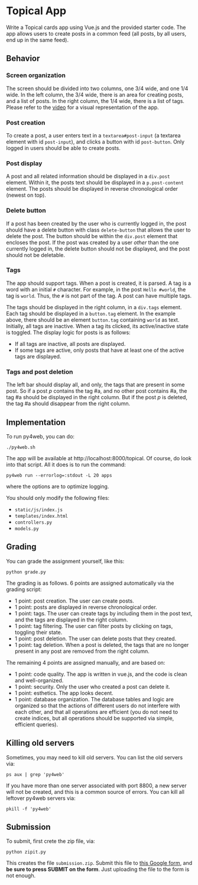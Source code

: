 # Topical App

Write a Topical cards app using Vue.js and the provided starter code.
The app allows users to create posts in a common feed (all posts, by all users, end up in the same feed). 

## Behavior 

### Screen organization

The screen should be divided into two columns, one 3/4 wide, and one 1/4 wide. 
In the left column, the 3/4 wide, there is an area for creating posts, and a list of posts.  In the right column, the 1/4 wide, there is a list of tags. 
Please refer to the [video](demo.mp4) for a visual representation of the app.

### Post creation

To create a post, a user enters text in a `textarea#post-input` (a textarea element with id `post-input`), and clicks a button with id `post-button`.  Only logged in users should be able to create posts. 

### Post display

A post and all related information should be displayed in a `div.post` element.
Within it, the posts text should be displayed in a `p.post-content` element. 
The posts should be displayed in reverse chronological order (newest on top). 

### Delete button

If a post has been created by the user who is currently logged in, the post should have a delete button with class `delete-button` that allows the user to delete the post. The button should be within the `div.post` element that encloses the post.
If the post was created by a user _other_ than the one currently logged in, the delete button should not be displayed, and the post should not be deletable. 

### Tags

The app should support tags.  When a post is created, it is parsed.  A tag is a word with an initial `#` character.  For example, in the post `Hello #world`, the tag is `world`.  Thus, the `#` is not part of the tag.  A post can have multiple tags. 

The tags should be displayed in the right column, in a `div.tags` element.  Each tag should be displayed in a `button.tag` element. In the example above, there should be an element `button.tag` containing `world` as text.  Initially, all tags are inactive.  When a tag its clicked, its active/inactive state is toggled. 
The display logic for posts is as follows: 

- If all tags are inactive, all posts are displayed.
- If some tags are active, only posts that have at least one of the active tags are displayed.

### Tags and post deletion

The left bar should display all, and only, the tags that are present in some post.  So if a post $p$ contains the tag #a, and no other post contains #a, the tag #a should be displayed in the right column. But if the post $p$ is deleted, the tag #a should disappear from the right column.


## Implementation

To run py4web, you can do: 

    ./py4web.sh

The app will be available at http://localhost:8000/topical.
Of course, do look into that script.  All it does is to run the command: 

    py4web run --errorlog=:stdout -L 20 apps

where the options are to optimize logging. 

You should only modify the following files:
- `static/js/index.js`
- `templates/index.html`
- `controllers.py`
- `models.py`

## Grading

You can grade the assignment yourself, like this: 

    python grade.py

The grading is as follows.  6 points are assigned automatically via the grading script: 

- 1 point: post creation. The user can create posts. 
- 1 point: posts are displayed in reverse chronological order.
- 1 point: tags. The user can create tags by including them in the post text, and the tags are displayed in the right column.
- 1 point: tag filtering. The user can filter posts by clicking on tags, toggling their state.
- 1 point: post deletion. The user can delete posts that they created.
- 1 point: tag deletion. When a post is deleted, the tags that are no longer present in any post are removed from the right column.

The remaining 4 points are assigned manually, and are based on: 

- 1 point: code quality. The app is written in vue.js, and the code is clean and well-organized.
- 1 point: security.  Only the user who created a post can delete it. 
- 1 point: esthetics. The app looks decent. 
- 1 point: database organization. The database tables and logic are organized so that the actions of different users do not interfere with each other, and that all operations are efficient (you do not need to create indices, but all operations should be supported via simple, efficient queries). 

## Killing old servers

Sometimes, you may need to kill old servers.  You can list the old servers via: 

    ps aux | grep 'py4web'

If you have more than one server associated with port 8800, a new server 
will not be created, and this is a common source of errors.  You can kill 
all leftover py4web servers via:

    pkill -f 'py4web'

## Submission

To submit, first crete the zip file, via: 

    python zipit.py

This creates the file `submission.zip`.  Submit this file to [this Google form](https://docs.google.com/forms/d/e/1FAIpQLSe9wR88RgKve-bZzff9YY3v2t82bpTDQuwT7rWYR0mfuYTf6A/viewform?usp=sf_link), and **be sure to press SUBMIT on the form**.  Just uploading the file to the form is not enough. 
